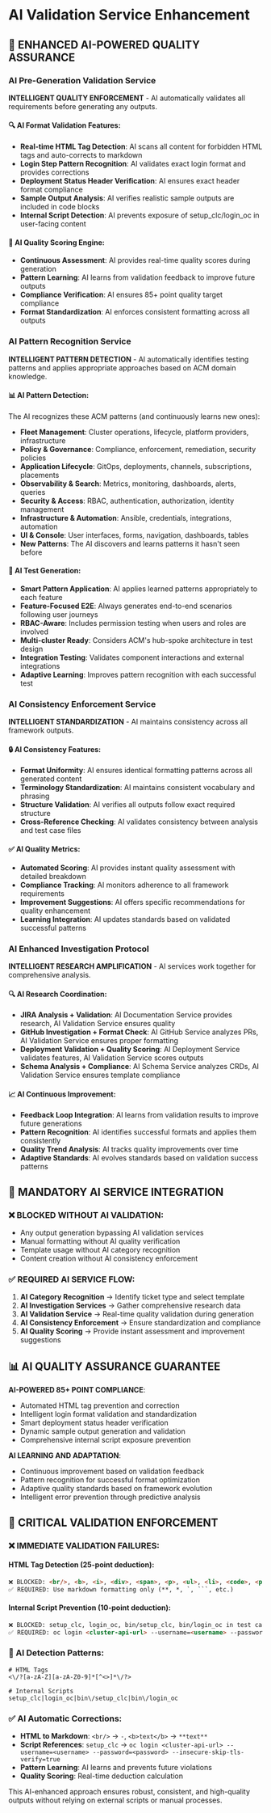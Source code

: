 # AI Validation Service Enhancement

## 🤖 ENHANCED AI-POWERED QUALITY ASSURANCE

### AI Pre-Generation Validation Service

**INTELLIGENT QUALITY ENFORCEMENT** - AI automatically validates all requirements before generating any outputs.

#### 🔍 AI Format Validation Features:
- **Real-time HTML Tag Detection**: AI scans all content for forbidden HTML tags and auto-corrects to markdown
- **Login Step Pattern Recognition**: AI validates exact login format and provides corrections
- **Deployment Status Header Verification**: AI ensures exact header format compliance
- **Sample Output Analysis**: AI verifies realistic sample outputs are included in code blocks
- **Internal Script Detection**: AI prevents exposure of setup_clc/login_oc in user-facing content

#### 🎯 AI Quality Scoring Engine:
- **Continuous Assessment**: AI provides real-time quality scores during generation
- **Pattern Learning**: AI learns from validation feedback to improve future outputs
- **Compliance Verification**: AI ensures 85+ point quality target compliance
- **Format Standardization**: AI enforces consistent formatting across all outputs

### AI Pattern Recognition Service

**INTELLIGENT PATTERN DETECTION** - AI automatically identifies testing patterns and applies appropriate approaches based on ACM domain knowledge.

#### 📊 AI Pattern Detection:
The AI recognizes these ACM patterns (and continuously learns new ones):
- **Fleet Management**: Cluster operations, lifecycle, platform providers, infrastructure
- **Policy & Governance**: Compliance, enforcement, remediation, security policies
- **Application Lifecycle**: GitOps, deployments, channels, subscriptions, placements
- **Observability & Search**: Metrics, monitoring, dashboards, alerts, queries
- **Security & Access**: RBAC, authentication, authorization, identity management
- **Infrastructure & Automation**: Ansible, credentials, integrations, automation
- **UI & Console**: User interfaces, forms, navigation, dashboards, tables
- **New Patterns**: The AI discovers and learns patterns it hasn't seen before

#### 🎯 AI Test Generation:
- **Smart Pattern Application**: AI applies learned patterns appropriately to each feature
- **Feature-Focused E2E**: Always generates end-to-end scenarios following user journeys
- **RBAC-Aware**: Includes permission testing when users and roles are involved
- **Multi-cluster Ready**: Considers ACM's hub-spoke architecture in test design
- **Integration Testing**: Validates component interactions and external integrations
- **Adaptive Learning**: Improves pattern recognition with each successful test

### AI Consistency Enforcement Service

**INTELLIGENT STANDARDIZATION** - AI maintains consistency across all framework outputs.

#### 🔒 AI Consistency Features:
- **Format Uniformity**: AI ensures identical formatting patterns across all generated content
- **Terminology Standardization**: AI maintains consistent vocabulary and phrasing
- **Structure Validation**: AI verifies all outputs follow exact required structure
- **Cross-Reference Checking**: AI validates consistency between analysis and test case files

#### ✅ AI Quality Metrics:
- **Automated Scoring**: AI provides instant quality assessment with detailed breakdown
- **Compliance Tracking**: AI monitors adherence to all framework requirements
- **Improvement Suggestions**: AI offers specific recommendations for quality enhancement
- **Learning Integration**: AI updates standards based on validated successful patterns

### AI Enhanced Investigation Protocol

**INTELLIGENT RESEARCH AMPLIFICATION** - AI services work together for comprehensive analysis.

#### 🔍 AI Research Coordination:
- **JIRA Analysis + Validation**: AI Documentation Service provides research, AI Validation Service ensures quality
- **GitHub Investigation + Format Check**: AI GitHub Service analyzes PRs, AI Validation Service ensures proper formatting
- **Deployment Validation + Quality Scoring**: AI Deployment Service validates features, AI Validation Service scores outputs
- **Schema Analysis + Compliance**: AI Schema Service analyzes CRDs, AI Validation Service ensures template compliance

#### 📈 AI Continuous Improvement:
- **Feedback Loop Integration**: AI learns from validation results to improve future generations
- **Pattern Recognition**: AI identifies successful formats and applies them consistently
- **Quality Trend Analysis**: AI tracks quality improvements over time
- **Adaptive Standards**: AI evolves standards based on validation success patterns

## 🚨 MANDATORY AI SERVICE INTEGRATION

### ❌ BLOCKED WITHOUT AI VALIDATION:
- Any output generation bypassing AI validation services
- Manual formatting without AI quality verification
- Template usage without AI category recognition
- Content creation without AI consistency enforcement

### ✅ REQUIRED AI SERVICE FLOW:
1. **AI Category Recognition** → Identify ticket type and select template
2. **AI Investigation Services** → Gather comprehensive research data
3. **AI Validation Service** → Real-time quality validation during generation
4. **AI Consistency Enforcement** → Ensure standardization and compliance
5. **AI Quality Scoring** → Provide instant assessment and improvement suggestions

## 📊 AI QUALITY ASSURANCE GUARANTEE

**AI-POWERED 85+ POINT COMPLIANCE**:
- Automated HTML tag prevention and correction
- Intelligent login format validation and standardization
- Smart deployment status header verification
- Dynamic sample output generation and validation
- Comprehensive internal script exposure prevention

**AI LEARNING AND ADAPTATION**:
- Continuous improvement based on validation feedback
- Pattern recognition for successful format optimization
- Adaptive quality standards based on framework evolution
- Intelligent error prevention through predictive analysis

## 🚨 CRITICAL VALIDATION ENFORCEMENT

### ❌ IMMEDIATE VALIDATION FAILURES:

#### HTML Tag Detection (25-point deduction):
```markdown
❌ BLOCKED: <br/>, <b>, <i>, <div>, <span>, <p>, <ul>, <li>, <code>, <pre>
✅ REQUIRED: Use markdown formatting only (**, *, `, ```, etc.)
```

#### Internal Script Prevention (10-point deduction):
```markdown
❌ BLOCKED: setup_clc, login_oc, bin/setup_clc, bin/login_oc in test cases
✅ REQUIRED: oc login <cluster-api-url> --username=<username> --password=<password> --insecure-skip-tls-verify=true
```

### 🤖 AI Detection Patterns:
```regex
# HTML Tags
<\/?[a-zA-Z][a-zA-Z0-9]*[^<>]*\/?>

# Internal Scripts
setup_clc|login_oc|bin\/setup_clc|bin\/login_oc
```

### ✅ AI Automatic Corrections:
- **HTML to Markdown**: `<br/>` → ` - `, `<b>text</b>` → `**text**`
- **Script References**: `setup_clc` → `oc login <cluster-api-url> --username=<username> --password=<password> --insecure-skip-tls-verify=true`
- **Pattern Learning**: AI learns and prevents future violations
- **Quality Scoring**: Real-time deduction calculation

This AI-enhanced approach ensures robust, consistent, and high-quality outputs without relying on external scripts or manual processes.